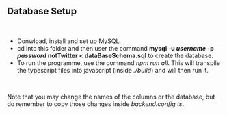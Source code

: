 
## Database Setup ##
<br>

- Donwload, install and set up MySQL.
- cd into this folder and then user the command **mysql -u *username* -p *password* notTwitter < dataBaseSchema.sql** to create the database.
- To run the programme, use the command *npm run all*. This will transpile the typescript files into javascript (inside *./build*) and will then run it. 

<br>

Note that you may change the names of the columns or the database, but do remember to copy those changes inside *backend.config.ts*.